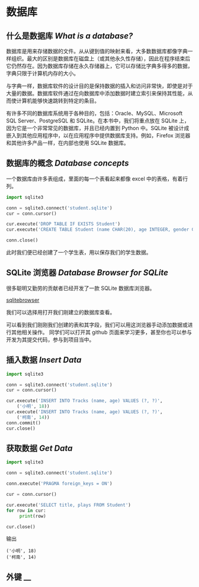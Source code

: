 # 数据库

## 什么是数据库 _What is a database?_

数据库是用来存储数据的文件。从从键到值的映射来看，大多数数据库都像字典一样组织。最大的区别是数据库在磁盘上（或其他永久性存储），因此在程序结束后它仍然存在。因为数据库存储在永久存储器上，它可以存储比字典多得多的数据，字典只限于计算机内存的大小。

与字典一样，数据库软件的设计目的是保持数据的插入和访问非常快，即使是对于大量的数据。数据库软件通过在向数据库中添加数据时建立索引来保持其性能，从而使计算机能够快速跳转到特定的条目。

有许多不同的数据库系统用于各种目的，包括：Oracle、MySQL、Microsoft SQL Server、PostgreSQL 和 SQLite。在本书中，我们将重点放在 SQLite 上，因为它是一个非常常见的数据库，并且已经内置到 Python 中。SQLite 被设计成嵌入到其他应用程序中，以在应用程序中提供数据库支持。例如，Firefox 浏览器和其他许多产品一样，在内部也使用 SQLite 数据库。

## 数据库的概念 _Database concepts_

一个数据库由许多表组成，里面的每一个表看起来都像 excel 中的表格，有着行列。

```python
import sqlite3

conn = sqlite3.connect('student.sqlite')
cur = conn.cursor()

cur.execute('DROP TABLE IF EXISTS Student')
cur.execute('CREATE TABLE Student (name CHAR(20), age INTEGER, gender CHAR(10))')

conn.close()
```

此时我们便已经创建了一个学生表，用以保存我们的学生数据。

## SQLite 浏览器 _Database Browser for SQLite_

很多聪明又勤劳的贡献者已经开发了一款 SQLite 数据库浏览器。

[sqlitebrowser](https://github.com/sqlitebrowser/sqlitebrowser)

我们可以选择用打开我们刚建立的数据库查看。

可以看到我们刚刚我们创建的表和其字段，我们可以用这浏览器手动添加数据或进行其他相关操作。
同学们可以打开其 github 页面来学习更多，甚至你也可以参与开发为其提交代码，参与到项目当中。

## 插入数据 _Insert Data_

```python
import sqlite3

conn = sqlite3.connect('student.sqlite')
cur = conn.cursor()

cur.execute('INSERT INTO Tracks (name, age) VALUES (?, ?)',
    ('小明', 18))
cur.execute('INSERT INTO Tracks (name, age) VALUES (?, ?)',
    ('柯南', 14))
conn.commit()
cur.close()
```

## 获取数据 _Get Data_

```python
import sqlite3

conn = sqlite3.connect('student.sqlite')

conn.execute('PRAGMA foreign_keys = ON')

cur = conn.cursor()

cur.execute('SELECT title, plays FROM Student')
for row in cur:
     print(row)

cur.close()
```

输出

```output
('小明', 18)
('柯南', 14)
```

## 外键 \_\_
